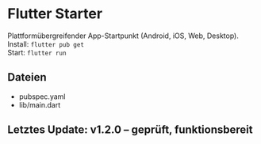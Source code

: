 # Flutter Starter

Plattformübergreifender App-Startpunkt (Android, iOS, Web, Desktop).  
Install: `flutter pub get`  
Start: `flutter run`

## Dateien
- pubspec.yaml
- lib/main.dart

## Letztes Update: v1.2.0 – geprüft, funktionsbereit